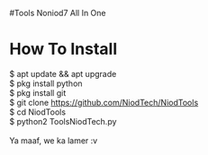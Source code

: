 #Tools Noniod7 All In One
# How To Install
$ apt update && apt upgrade<br>
$ pkg install python<br>
$ pkg install git<br>
$ git clone https://github.com/NiodTech/NiodTools<br>
$ cd NiodTools<br>
$ python2 ToolsNiodTech.py<br><br>
Ya maaf, we ka  lamer :v

